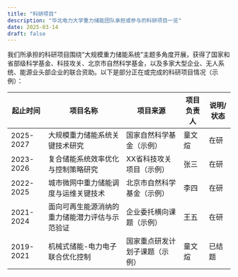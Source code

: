 ```yaml
---
title: "科研项目"
description: "华北电力大学重力储能团队承担或参与的科研项目一览"
date: 2025-03-14
draft: false
---
```


我们所承担的科研项目围绕“大规模重力储能系统”主题多角度开展，获得了国家和省部级科学基金、科技攻关、北京市自然科学基金，以及多家大型企业、无人系统、能源业头部企业的联合资助。以下是部分正在或完成的科研项目情况（示例）：

| 起止时间    | 项目名称                                      | 项目来源                | 项目负责人 | 说明/状态  |
|-------------|-----------------------------------------------|-------------------------|------------|-----------|
| 2025-2027   | 大规模重力储能系统关键技术研究                | 国家自然科学基金（示例）| 童文煊     | 在研      |
| 2023-2026   | 复合储能系统效率优化与控制策略研究            | XX省科技攻关项目（示例）| 张三       | 在研      |
| 2022-2025   | 城市微网中重力储能调度与运维关键技术          | 北京市自然科学基金（示例）| 李四     | 在研      |
| 2021-2024   | 面向可再生能源消纳的重力储能潜力评估与示范验证 | 企业委托横向课题（示例） | 王五       | 在研      |
| 2019-2021   | 机械式储能-电力电子联合优化控制                | 国家重点研发计划子课题（示例）| 童文煊 | 已结题    |



<!--
【布局说明】
- 如果需要与 http://3dv.ac.cn/project/overview/ 类似的页面样式，可在主题中自定义样式或短代码实现更复杂的表格或排版。
- 也可在 Front Matter 中添加 banner 或其他参数，以在页面顶部显示大图等视觉元素。

【多语言支持】
- 如需中英文双语切换，请在 content/zh/project/_index.md 与 content/en/project/_index.md 分别创建对应的文件。
-->
